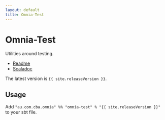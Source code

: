```yaml
---
layout: default
title: Omnia-Test
---
```


Omnia-Test
==========

Utilities around testing.


* [Readme](https://github.com/CommBank/omnia-test/)
* [Scaladoc](/omnia-test/latest/api/index.html)

The latest version is `{{ site.releaseVersion }}`.

Usage
-----

Add `"au.com.cba.omnia" %% "omnia-test" % "{{ site.releaseVersion }}"` to your sbt file.
